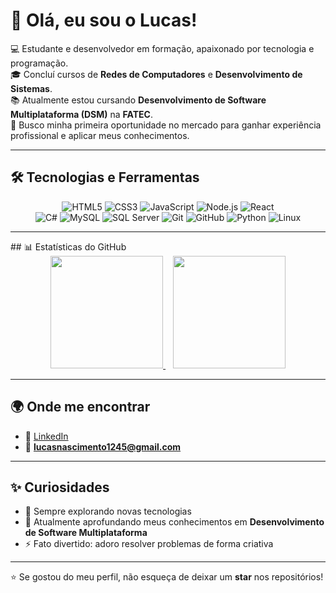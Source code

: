 # 👋 Olá, eu sou o Lucas!

💻 Estudante e desenvolvedor em formação, apaixonado por tecnologia e programação.  
🎓 Concluí cursos de **Redes de Computadores** e **Desenvolvimento de Sistemas**.  
📚 Atualmente estou cursando **Desenvolvimento de Software Multiplataforma (DSM)** na **FATEC**.  
🚀 Busco minha primeira oportunidade no mercado para ganhar experiência profissional e aplicar meus conhecimentos.  

---

## 🛠️ Tecnologias e Ferramentas
<div align="center">

![HTML5](https://img.shields.io/badge/HTML5-E34F26?style=for-the-badge&logo=html5&logoColor=white)
![CSS3](https://img.shields.io/badge/CSS3-1572B6?style=for-the-badge&logo=css3&logoColor=white)
![JavaScript](https://img.shields.io/badge/JavaScript-F7DF1E?style=for-the-badge&logo=javascript&logoColor=black)
![Node.js](https://img.shields.io/badge/Node.js-43853D?style=for-the-badge&logo=node.js&logoColor=white)
![React](https://img.shields.io/badge/React-20232A?style=for-the-badge&logo=react&logoColor=61DAFB)  
![C#](https://img.shields.io/badge/C%23-239120?style=for-the-badge&logo=c-sharp&logoColor=white)
![MySQL](https://img.shields.io/badge/MySQL-005C84?style=for-the-badge&logo=mysql&logoColor=white)
![SQL Server](https://img.shields.io/badge/SQL%20Server-CC2927?style=for-the-badge&logo=microsoft-sql-server&logoColor=white)
![Git](https://img.shields.io/badge/Git-F05033?style=for-the-badge&logo=git&logoColor=white)
![GitHub](https://img.shields.io/badge/GitHub-181717?style=for-the-badge&logo=github&logoColor=white)
![Python](https://img.shields.io/badge/Python-3776AB?style=for-the-badge&logo=python&logoColor=white)
![Linux](https://img.shields.io/badge/Linux-FCC624?style=for-the-badge&logo=linux&logoColor=black)

</div>

---

</div>## 📊 Estatísticas do GitHub
<div align="center">

<a href="https://github.com/tirolasca">
  <img height="180em" src="https://github-readme-stats.vercel.app/api?username=tirolasca&show_icons=true&theme=dracula"/>
</a>
&nbsp;&nbsp;
<a href="https://github.com/tirolasca">
  <img height="180em" src="https://github-readme-stats.vercel.app/api/top-langs/?username=tirolasca&layout=compact&theme=dracula"/>
</a>

</div>

---

## 🌍 Onde me encontrar
- 💼 [LinkedIn](https://www.linkedin.com/in/lucas-santostec/)  
- 📧 **lucasnascimento1245@gmail.com**  

---

## ✨ Curiosidades
- 🔭 Sempre explorando novas tecnologias  
- 🌱 Atualmente aprofundando meus conhecimentos em **Desenvolvimento de Software Multiplataforma**  
- ⚡ Fato divertido: adoro resolver problemas de forma criativa  

---

⭐ Se gostou do meu perfil, não esqueça de deixar um **star** nos repositórios!
